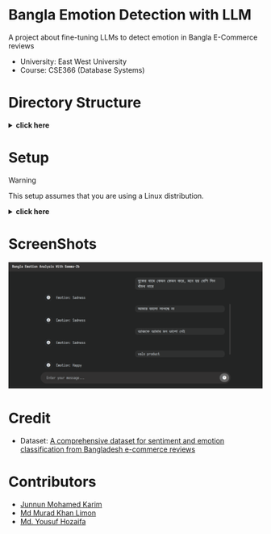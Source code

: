 # Bangla Emotion Detection with LLM

A project about fine-tuning LLMs to detect emotion in Bangla E-Commerce reviews

- University: East West University
- Course: CSE366 (Database Systems)

# Directory Structure

<details>
<summary><b>click here</b></summary>

```
EWU_CSE366_Emotion_Detection_Webapp
├── README.md
├── datasets
│   └── bangla_sentiment_and_emotion_analysis.csv
├── django_src
│   ├── db.sqlite3
│   ├── detection_app
│   │   ├── __init__.py
│   │   ├── admin.py
│   │   ├── apps.py
│   │   ├── migrations
│   │   │   ├── 0001_initial.py
│   │   │   └── __init__.py
│   │   ├── models.py
│   │   ├── static
│   │   ├── templates
│   │   │   └── detection_app
│   │   │       ├── base.html
│   │   │       └── home.html
│   │   ├── tests.py
│   │   ├── urls.py
│   │   └── views.py
│   ├── emotion_detection
│   │   ├── __init__.py
│   │   ├── asgi.py
│   │   ├── settings.py
│   │   ├── urls.py
│   │   └── wsgi.py
│   └── manage.py
├── docs
│   ├── cse366_project_details.pdf
│   ├── cse366_project_report__group_10.pdf
│   └── cse366_project_report_and_viva_guidelines.md
├── models
│   └── ollama_modelfile
├── notebooks
│   ├── finetune_gemma_2b_bangla_emotion_analysis__v1.1.0.ipynb
│   ├── finetune_gemma_2b_bangla_emotion_analysis__v3.3.1.ipynb
│   ├── finetune_gemma_2b_bangla_emotion_analysis__v3.4.0.ipynb
│   ├── finetune_gemma_2b_bangla_emotion_analysis__v3.4.1.ipynb
│   └── finetune_mistral_0.2_7b_bangla_emotion_analysis__v0.1.0.ipynb
├── requirements.txt
└── ss
    └── bangla_emotion_analysis.png
```

</details>

# Setup
> [!WARNING]  
> This setup assumes that you are using a Linux distribution.

<details>
<summary><b>click here</b></summary>

## Clone and Installation
- Install `Python` using your package manager
- Install `Ollama` following the official repo: [Ollama Github](https://github.com/ollama/ollama)
- Create a virtual environment in your preferred directory

    ```bash
    python -m venv bangla_emotion_llm
    ```

- Activate the virtual environment

    ```bash
    source bangla_emotion_llm
    ```

- Update `pip`

    ```bash
    python -m pip install --upgrade pip
    ```

- Clone this repo to your preferred directory

    ```bash
    git clone https://github.com/junnunkarim/EWU_CSE366_Emotion_Detection_Webapp
    ```

- Change current directory to the cloned directory

    ```bash
    cd EWU_CSE366_Emotion_Detection_Webapp
    ```

- Install necessary python libraries from the `requirements.txt`

    ```bash
    pip install -r requirements.txt
    ```

## Model Installation
- Download the model from this link - [emotion_analysis_gemma_2b__v3.4.0.gguf](https://drive.google.com/file/d/193nEIq3VgGzBaAgcFnTsOAmHvi7AW6gU/view)
- Move the downloaded model to the `models` directory
- Change directory to `models`

    ```bash
    cd models/
    ```

- Import the model using `Ollama`

    ```bash
    ollama create "emotion_analysis_gemma_2b__v3.4.0" -f ollama_modelfile
    ```

- Change directory back to root of the cloned repo

    ```bash
    cd ../
    ```

## Start Server
- Open another terminal and start `Ollama` server

    ```bash
    ollama serve
    ```

- In the original terminal, change directory to `django_src`

    ```bash
    cd django_src/
    ```

-  Start the django server

    ```bash
    python manage.py runserver
    ```

- Now you can visit the url `http://127.0.0.1:8000/` to see the test the fine-tuned LLM

</details>

# ScreenShots
![img](/ss/bangla_emotion_analysis.png)

# Credit
- Dataset: [A comprehensive dataset for sentiment and emotion classification from Bangladesh e-commerce reviews](https://www.sciencedirect.com/science/article/pii/S235234092400026X)

# Contributors
- [Junnun Mohamed Karim](https://www.github.com/junnunkarim)
- [Md Murad Khan Limon](https://github.com/muradkhanlimon)
- [Md. Yousuf Hozaifa](https://www.github.com/Yousuf-Hozaifa)
